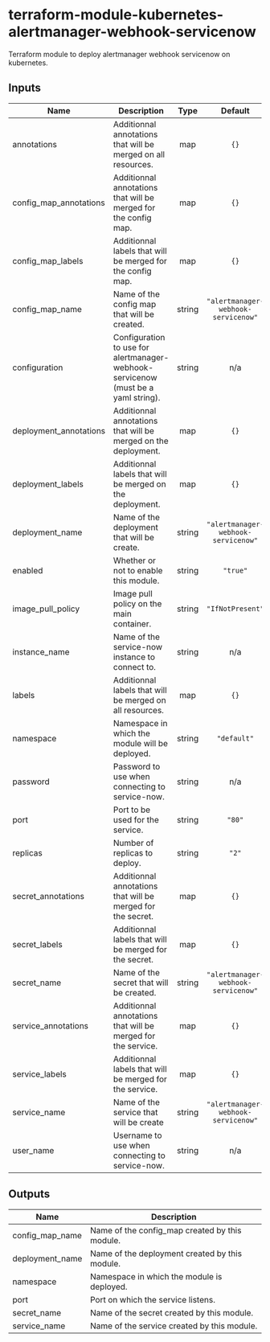 # terraform-module-kubernetes-alertmanager-webhook-servicenow

Terraform module to deploy alertmanager webhook servicenow on kubernetes.

<!-- BEGINNING OF PRE-COMMIT-TERRAFORM DOCS HOOK -->
## Inputs

| Name | Description | Type | Default | Required |
|------|-------------|:----:|:-----:|:-----:|
| annotations | Additionnal annotations that will be merged on all resources. | map | `{}` | no |
| config\_map\_annotations | Additionnal annotations that will be merged for the config map. | map | `{}` | no |
| config\_map\_labels | Additionnal labels that will be merged for the config map. | map | `{}` | no |
| config\_map\_name | Name of the config map that will be created. | string | `"alertmanager-webhook-servicenow"` | no |
| configuration | Configuration to use for alertmanager-webhook-servicenow \(must be a yaml string\). | string | n/a | yes |
| deployment\_annotations | Additionnal annotations that will be merged on the deployment. | map | `{}` | no |
| deployment\_labels | Additionnal labels that will be merged on the deployment. | map | `{}` | no |
| deployment\_name | Name of the deployment that will be create. | string | `"alertmanager-webhook-servicenow"` | no |
| enabled | Whether or not to enable this module. | string | `"true"` | no |
| image\_pull\_policy | Image pull policy on the main container. | string | `"IfNotPresent"` | no |
| instance\_name | Name of the service-now instance to connect to. | string | n/a | yes |
| labels | Additionnal labels that will be merged on all resources. | map | `{}` | no |
| namespace | Namespace in which the module will be deployed. | string | `"default"` | no |
| password | Password to use when connecting to service-now. | string | n/a | yes |
| port | Port to be used for the service. | string | `"80"` | no |
| replicas | Number of replicas to deploy. | string | `"2"` | no |
| secret\_annotations | Additionnal annotations that will be merged for the secret. | map | `{}` | no |
| secret\_labels | Additionnal labels that will be merged for the secret. | map | `{}` | no |
| secret\_name | Name of the secret that will be created. | string | `"alertmanager-webhook-servicenow"` | no |
| service\_annotations | Additionnal annotations that will be merged for the service. | map | `{}` | no |
| service\_labels | Additionnal labels that will be merged for the service. | map | `{}` | no |
| service\_name | Name of the service that will be create | string | `"alertmanager-webhook-servicenow"` | no |
| user\_name | Username to use when connecting to service-now. | string | n/a | yes |

## Outputs

| Name | Description |
|------|-------------|
| config\_map\_name | Name of the config\_map created by this module. |
| deployment\_name | Name of the deployment created by this module. |
| namespace | Namespace in which the module is deployed. |
| port | Port on which the service listens. |
| secret\_name | Name of the secret created by this module. |
| service\_name | Name of the service created by this module. |

<!-- END OF PRE-COMMIT-TERRAFORM DOCS HOOK -->
